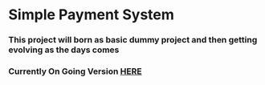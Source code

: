 # Simple Payment System


### This project will born as basic dummy project and then getting evolving as the days comes


### Currently On Going Version [HERE](first_implementation.md)